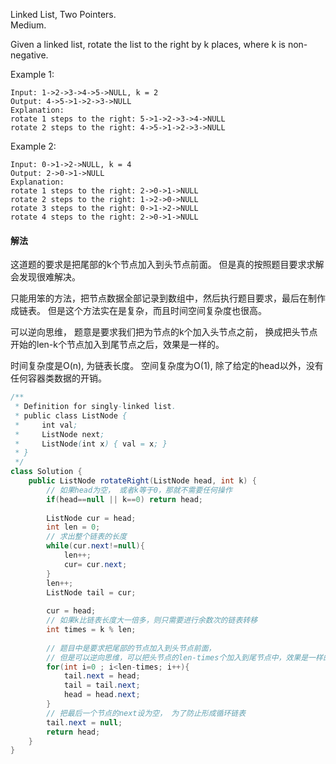 Linked List, Two Pointers.  
Medium.

Given a linked list, rotate the list to the right by k places, where k is non-negative.

Example 1:
```
Input: 1->2->3->4->5->NULL, k = 2
Output: 4->5->1->2->3->NULL
Explanation:
rotate 1 steps to the right: 5->1->2->3->4->NULL
rotate 2 steps to the right: 4->5->1->2->3->NULL
```
Example 2:
```
Input: 0->1->2->NULL, k = 4
Output: 2->0->1->NULL
Explanation:
rotate 1 steps to the right: 2->0->1->NULL
rotate 2 steps to the right: 1->2->0->NULL
rotate 3 steps to the right: 0->1->2->NULL
rotate 4 steps to the right: 2->0->1->NULL
```

#### 解法
这道题的要求是把尾部的k个节点加入到头节点前面。
但是真的按照题目要求求解会发现很难解决。

只能用笨的方法，把节点数据全部记录到数组中，然后执行题目要求，最后在制作成链表。
但是这个方法实在是复杂，而且时间空间复杂度也很高。

可以逆向思维， 题意是要求我们把为节点的k个加入头节点之前，
换成把头节点开始的len-k个节点加入到尾节点之后，效果是一样的。

时间复杂度是O(n), 为链表长度。
空间复杂度为O(1), 除了给定的head以外，没有任何容器类数据的开销。

```java
/**
 * Definition for singly-linked list.
 * public class ListNode {
 *     int val;
 *     ListNode next;
 *     ListNode(int x) { val = x; }
 * }
 */
class Solution {
    public ListNode rotateRight(ListNode head, int k) {
        // 如果head为空， 或者k等于0，那就不需要任何操作
        if(head==null || k==0) return head;
        
        ListNode cur = head;
        int len = 0;
        // 求出整个链表的长度
        while(cur.next!=null){
            len++;
            cur= cur.next;
        }
        len++;
        ListNode tail = cur;
        
        cur = head;
        // 如果k比链表长度大一倍多，则只需要进行余数次的链表转移
        int times = k % len;
        
        // 题目中是要求把尾部的节点加入到头节点前面，
        // 但是可以逆向思维，可以把头节点的len-times个加入到尾节点中，效果是一样的
        for(int i=0 ; i<len-times; i++){
            tail.next = head;
            tail = tail.next;
            head = head.next;
        }
        // 把最后一个节点的next设为空， 为了防止形成循环链表
        tail.next = null;
        return head;
    }
}
```